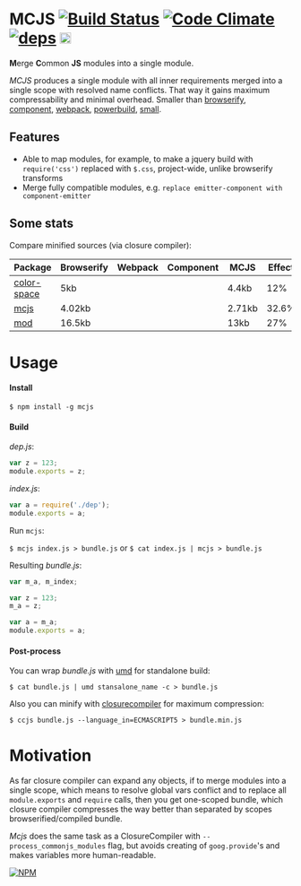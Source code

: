 # MCJS [![Build Status](https://travis-ci.org/dfcreative/mcjs.svg?branch=master)](https://travis-ci.org/dfcreative/mcjs) [![Code Climate](https://codeclimate.com/github/dfcreative/mcjs/badges/gpa.svg)](https://codeclimate.com/github/dfcreative/mcjs) [![deps](https://david-dm.org/dfcreative/mcjs.svg)](https://david-dm.org/dfcreative/mcjs) <a href="UNLICENSE"><img src="http://upload.wikimedia.org/wikipedia/commons/6/62/PD-icon.svg" width="20"/></a>

**M**erge **C**ommon **JS** modules into a single module.

_MCJS_ produces a single module with all inner requirements merged into a single scope with resolved name conflicts. That way it gains maximum compressability and minimal overhead. Smaller than [browserify](), [component](), [webpack](), [powerbuild](), [small](https://www.npmjs.com/package/small).

## Features

* Able to map modules, for example, to make a jquery build with `require('css')` replaced with `$.css`, project-wide, unlike browserify transforms
* Merge fully compatible modules, e.g. `replace emitter-component with component-emitter`


## Some stats

Compare minified sources (via closure compiler):

| Package | Browserify | Webpack | Component | MCJS | Effect |
|---|---|---|---|---|---|
| [color-space](https://github.com/dfcreative/color-space) | 5kb |  |  | 4.4kb | 12% |
| [mcjs](https://github.com/dfcreative/color-space) | 4.02kb |  |  | 2.71kb | 32.6% |
| [mod](https://github.com/dfcreative/mod) | 16.5kb |  |  | 13kb | 27% |


# Usage

#### Install

`$ npm install -g mcjs`


#### Build

_dep.js_:

```js
var z = 123;
module.exports = z;
```

_index.js_:
```js
var a = require('./dep');
module.exports = a;
```

Run `mcjs`:

`$ mcjs index.js > bundle.js`
or
`$ cat index.js | mcjs > bundle.js`


Resulting _bundle.js_:

```js
var m_a, m_index;

var z = 123;
m_a = z;

var a = m_a;
module.exports = a;
```


#### Post-process

You can wrap _bundle.js_ with [umd](https://github.com/ForbesLindesay/umd) for standalone build:

```
$ cat bundle.js | umd stansalone_name -c > bundle.js
```

Also you can minify with [closurecompiler](https://github.com/dcodeIO/ClosureCompiler.js) for maximum compression:

```
$ ccjs bundle.js --language_in=ECMASCRIPT5 > bundle.min.js
```


# Motivation

As far closure compiler can expand any objects, if to merge modules into a single scope, which means to resolve global vars conflict and to replace all `module.exports` and `require` calls, then you get one-scoped bundle, which closure compiler compresses the way better than separated by scopes browserified/compiled bundle.

_Mcjs_ does the same task as a ClosureCompiler with `--process_commonjs_modules` flag, but avoids creating of `goog.provide`'s and makes variables more human-readable.


[![NPM](https://nodei.co/npm/mcjs.png?downloads=true&downloadRank=true&stars=true)](https://nodei.co/npm/mcjs/)